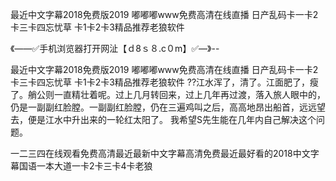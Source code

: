 最近中文字幕2018免费版2019
嘟嘟嘟www免费高清在线直播
日产乱码卡一卡2卡三卡四忘忧草
卡1卡2卡3精品推荐老狼软件


《——✅手机浏览器打开网沚【ｄ8ｓ８.c０m】✅—》--

最近中文字幕2018免费版2019
嘟嘟嘟www免费高清在线直播
日产乱码卡一卡2卡三卡四忘忧草
卡1卡2卡3精品推荐老狼软件
??江水浑了，清了。江面肥了，瘦了。艄公则一直精壮着呢。过上几月转回来，过上几年再过渡，落入旅人眼中的，仍是一副副红脸膛。一副副红脸膛，仍在三遍鸡叫之后，高高地昂出船首，远远望去，便是江水中升出来的一轮红太阳了。
我希望S先生能在几年内自己解决这个问题。





一二三四在线观看免费高清最近最新中文字幕高清免费最近最好看的2018中文字幕国语一本大道一卡2卡三卡4卡老狼
